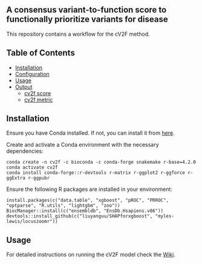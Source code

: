 ## A consensus variant-to-function score to functionally prioritize variants for disease

This repository contains a workflow for the cV2F method.


## Table of Contents

- [Installation](#installation)
- [Configuration](#configuration)
- [Usage](#usage)
- [Output](#output)
  - [cv2f score](#cv2fscore)
  - [cv2f metric](#cv2fmetric)

## Installation

Ensure you have Conda installed. If not, you can install it from [here](https://docs.conda.io/projects/conda/en/latest/user-guide/install/index.html).

Create and activate a Conda environment with the necessary dependencies:

```
conda create -n cv2f -c bioconda -c conda-forge snakemake r-base=4.2.0
conda activate cv2f
conda install conda-forge::r-devtools r-matrix r-ggplot2 r-ggforce r-ggExtra r-ggpubr
```

Ensure the following R packages are installed in your environment:

```
install.packages(c("data.table", "xgboost", "pROC", "PRROC", "optparse", "R.utils", "lightgbm", "zoo"))
BiocManager::install(c("ensembldb", "EnsDb.Hsapiens.v86"))
devtools::install_github(c("liuyanguu/SHAPforxgboost", "myles-lewis/locuszoomr"))
```

## Usage

For detailed instructions on running the cV2F model check the [Wiki](https://github.com/Deylab999MSKCC/cv2f/wiki).
